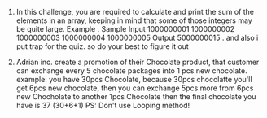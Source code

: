 1. In this challenge, you are required to calculate and print the sum of the elements in an array, keeping in mind that some of those integers may be quite large.
Example
.
Sample Input 1000000001 1000000002 1000000003 1000000004 1000000005
Output 5000000015
.
and also i put trap for the quiz. so do your best to figure it out

2. Adrian inc. create a promotion of their Chocolate product, that customer can exchange every 5 chocolate packages into 1 pcs new chocolate.
example:
you have 30pcs Chocolate, because 30pcs chocolatte you'll get 6pcs new chocolate, then you can exchange 5pcs more from 6pcs new Chocholate to another 1pcs Chocolate then the final chocolate you have is 37 (30+6+1)
PS: Don't use Looping method!